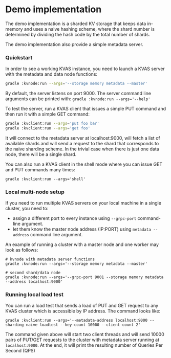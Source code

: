 # Demo implementation

The demo implementation is a sharded KV storage that keeps data in-memory and uses a naive hashing scheme, where the 
shard number is determined by dividing the hash code by the total number of shards.

The demo implementation also provide a simple metadata server.

### Quickstart

In order to see a working KVAS instance, you need to launch a KVAS server with the metadata and data node functions:

```bash
gradle :kvnode:run --args='--storage memory metadata --master'
```
  
By default, the server listens on port 9000. The server command line arguments can be printed with: `gradle :kvnode:run --args='--help'`
  
To test the server, run a KVAS client that issues a simple PUT command and then run it with a simple GET command: 

```bash
gradle :kvclient:run --args='put foo bar'
gradle :kvclient:run --args='get foo'
```

It will connect to the metadata server at localhost:9000, will
fetch a list of available shards and will send a request to the shard that corresponds to the naive sharding scheme. 
  In the trivial case when there is just one data node, there will be a single shard. 

You can also run a KVAS client in the shell mode where you can issue GET and PUT commands many times:

  `gradle :kvclient:run --args='shell'`

### Local multi-node setup 

If you need to run multiple KVAS servers on your local machine in a single cluster, you need to:

- assign a different port to every instance using `--grpc-port` command-line argument.
- let them know the master node address (IP:PORT) using `metadata --address` command line argument.

An example of running a cluster with a master node and one worker may look as follows: 
```shell
# kvnode with metadata server functions
gradle :kvnode:run --args='--storage memory metadata --master'

# second shard/data node
gradle :kvnode:run --args='--grpc-port 9001 --storage memory metadata --address localhost:9000'
```

### Running local load test
You can run a load test that sends a load of PUT and GET request to any KVAS cluster which is accessible by IP address.
The command looks like:

```shell
gradle :kvclient:run --args='--metadata-address localhost:9000 --sharding naive loadtest --key-count 10000 --client-count 2'
```

The command given above will start two client threads and will send 10000 pairs of PUT/GET requests to the cluster with metadata
server running at `localhost:9000`. At the end, it will print the resulting number of Queries Per Second (QPS)

